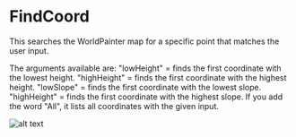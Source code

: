 # FindCoord
This searches the WorldPainter map for a specific point that matches the user input.

The arguments available are:
"lowHeight" = finds the first coordinate with the lowest height.
"highHeight" = finds the first coordinate with the highest height.
"lowSlope" = finds the first coordinate with the lowest slope.
"highHeight" = finds the first coordinate with the highest slope.
If you add the word "All", it lists all coordinates with the given input.

![alt text](http://i.imgur.com/dIkLcW3.png "Sample Image")
